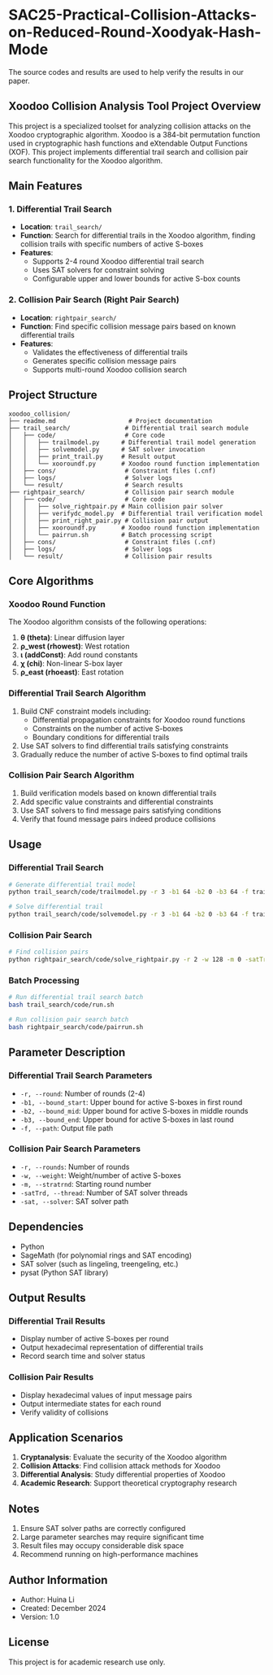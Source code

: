 # SAC25-Practical-Collision-Attacks-on-Reduced-Round-Xoodyak-Hash-Mode
The source codes and results are used to help verify the results in our paper.




## Xoodoo Collision Analysis Tool Project Overview

This project is a specialized toolset for analyzing collision attacks on the Xoodoo cryptographic algorithm. Xoodoo is a 384-bit permutation function used in cryptographic hash functions and eXtendable Output Functions (XOF). This project implements differential trail search and collision pair search functionality for the Xoodoo algorithm.

## Main Features

### 1. Differential Trail Search
- **Location**: `trail_search/`
- **Function**: Search for differential trails in the Xoodoo algorithm, finding collision trails with specific numbers of active S-boxes
- **Features**:
  - Supports 2-4 round Xoodoo differential trail search
  - Uses SAT solvers for constraint solving
  - Configurable upper and lower bounds for active S-box counts

### 2. Collision Pair Search (Right Pair Search)
- **Location**: `rightpair_search/`
- **Function**: Find specific collision message pairs based on known differential trails
- **Features**:
  - Validates the effectiveness of differential trails
  - Generates specific collision message pairs
  - Supports multi-round Xoodoo collision search

## Project Structure

```
xoodoo_collision/
├── readme.md                    # Project documentation
├── trail_search/               # Differential trail search module
│   ├── code/                   # Core code
│   │   ├── trailmodel.py      # Differential trail model generation
│   │   ├── solvemodel.py      # SAT solver invocation
│   │   ├── print_trail.py     # Result output
│   │   └── xooroundf.py       # Xoodoo round function implementation
│   ├── cons/                   # Constraint files (.cnf)
│   ├── logs/                   # Solver logs
│   └── result/                 # Search results
├── rightpair_search/           # Collision pair search module
│   ├── code/                   # Core code
│   │   ├── solve_rightpair.py # Main collision pair solver
│   │   ├── verifydc_model.py  # Differential trail verification model
│   │   ├── print_right_pair.py # Collision pair output
│   │   ├── xooroundf.py       # Xoodoo round function implementation
│   │   └── pairrun.sh         # Batch processing script
│   ├── cons/                   # Constraint files (.cnf)
│   ├── logs/                   # Solver logs
│   └── result/                 # Collision pair results
```

## Core Algorithms

### Xoodoo Round Function
The Xoodoo algorithm consists of the following operations:
1. **θ (theta)**: Linear diffusion layer
2. **ρ_west (rhowest)**: West rotation
3. **ι (addConst)**: Add round constants
4. **χ (chi)**: Non-linear S-box layer
5. **ρ_east (rhoeast)**: East rotation

### Differential Trail Search Algorithm
1. Build CNF constraint models including:
   - Differential propagation constraints for Xoodoo round functions
   - Constraints on the number of active S-boxes
   - Boundary conditions for differential trails
2. Use SAT solvers to find differential trails satisfying constraints
3. Gradually reduce the number of active S-boxes to find optimal trails

### Collision Pair Search Algorithm
1. Build verification models based on known differential trails
2. Add specific value constraints and differential constraints
3. Use SAT solvers to find message pairs satisfying conditions
4. Verify that found message pairs indeed produce collisions

## Usage

### Differential Trail Search

```bash
# Generate differential trail model
python trail_search/code/trailmodel.py -r 3 -b1 64 -b2 0 -b3 64 -f trail_search/cons/

# Solve differential trail
python trail_search/code/solvemodel.py -r 3 -b1 64 -b2 0 -b3 64 -f trail_search/cons/ -sat /path/to/solver -satTrd 4
```

### Collision Pair Search

```bash
# Find collision pairs
python rightpair_search/code/solve_rightpair.py -r 2 -w 128 -m 0 -satTrd 10 -f rightpair_search/cons/ -sat /path/to/solver
```

### Batch Processing

```bash
# Run differential trail search batch
bash trail_search/code/run.sh

# Run collision pair search batch
bash rightpair_search/code/pairrun.sh
```

## Parameter Description

### Differential Trail Search Parameters
- `-r, --round`: Number of rounds (2-4)
- `-b1, --bound_start`: Upper bound for active S-boxes in first round
- `-b2, --bound_mid`: Upper bound for active S-boxes in middle rounds
- `-b3, --bound_end`: Upper bound for active S-boxes in last round
- `-f, --path`: Output file path

### Collision Pair Search Parameters
- `-r, --rounds`: Number of rounds
- `-w, --weight`: Weight/number of active S-boxes
- `-m, --stratrnd`: Starting round number
- `-satTrd, --thread`: Number of SAT solver threads
- `-sat, --solver`: SAT solver path

## Dependencies

- Python
- SageMath (for polynomial rings and SAT encoding)
- SAT solver (such as lingeling, treengeling, etc.)
- pysat (Python SAT library)

## Output Results

### Differential Trail Results
- Display number of active S-boxes per round
- Output hexadecimal representation of differential trails
- Record search time and solver status

### Collision Pair Results
- Display hexadecimal values of input message pairs
- Output intermediate states for each round
- Verify validity of collisions

## Application Scenarios

1. **Cryptanalysis**: Evaluate the security of the Xoodoo algorithm
2. **Collision Attacks**: Find collision attack methods for Xoodoo
3. **Differential Analysis**: Study differential properties of Xoodoo
4. **Academic Research**: Support theoretical cryptography research

## Notes

1. Ensure SAT solver paths are correctly configured
2. Large parameter searches may require significant time
3. Result files may occupy considerable disk space
4. Recommend running on high-performance machines

## Author Information

- Author: Huina Li
- Created: December 2024
- Version: 1.0

## License

This project is for academic research use only.
```



